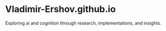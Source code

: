 # Vladimir-Ershov.github.io
Exploring ai and cognition through research, implementations, and insights.
